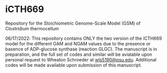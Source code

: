 # iCTH669
Repository for the Stoichiometric Genome-Scale Model (GSM) of Clostridium thermocellum

06/17/2022: This repository contains ONLY the two version of the iCTH669 model for the different GAM and NGAM values due to the presence or basence of ADP-glucose synthase (reaction GLGC). The manuscript is in preparation, and the full set of codes and similar will be avialable upon personal request to Wheaton Schroeder at wls5190@psu.edu. Additional codes will be made available upon submission of this manuscript. 
